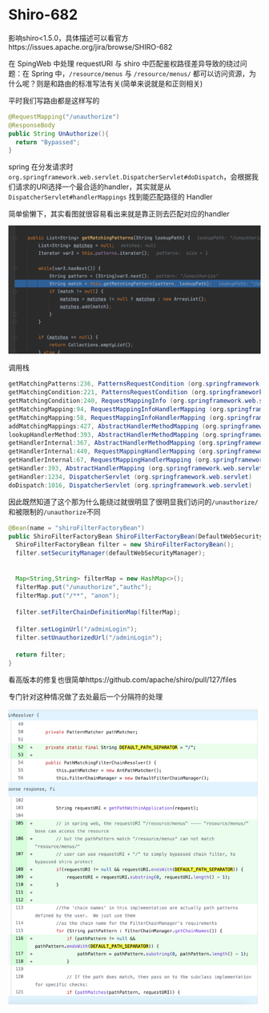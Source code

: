 # Shiro-682

影响shiro<1.5.0，具体描述可以看官方https://issues.apache.org/jira/browse/SHIRO-682

在 SpingWeb 中处理 requestURI 与 shiro 中匹配鉴权路径差异导致的绕过问题：在 Spring 中，`/resource/menus` 与 `/resource/menus/` 都可以访问资源，为什么呢？则是和路由的标准写法有关(简单来说就是和正则相关)

平时我们写路由都是这样写的

```java
@RequestMapping("/unauthorize")
@ResponseBody
public String UnAuthorize(){
  return "Bypassed";
}
```

spring 在分发请求时`org.springframework.web.servlet.DispatcherServlet#doDispatch`，会根据我们请求的URI选择一个最合适的handler，其实就是从 `DispatcherServlet#handlerMappings` 找到能匹配路径的 Handler

简单偷懒下，其实看图就很容易看出来就是靠正则去匹配对应的handler

![](img/1.png)

调用栈

```java
getMatchingPatterns:236, PatternsRequestCondition (org.springframework.web.servlet.mvc.condition)
getMatchingCondition:221, PatternsRequestCondition (org.springframework.web.servlet.mvc.condition)
getMatchingCondition:240, RequestMappingInfo (org.springframework.web.servlet.mvc.method)
getMatchingMapping:94, RequestMappingInfoHandlerMapping (org.springframework.web.servlet.mvc.method)
getMatchingMapping:58, RequestMappingInfoHandlerMapping (org.springframework.web.servlet.mvc.method)
addMatchingMappings:427, AbstractHandlerMethodMapping (org.springframework.web.servlet.handler)
lookupHandlerMethod:393, AbstractHandlerMethodMapping (org.springframework.web.servlet.handler)
getHandlerInternal:367, AbstractHandlerMethodMapping (org.springframework.web.servlet.handler)
getHandlerInternal:449, RequestMappingHandlerMapping (org.springframework.web.servlet.mvc.method.annotation)
getHandlerInternal:67, RequestMappingHandlerMapping (org.springframework.web.servlet.mvc.method.annotation)
getHandler:393, AbstractHandlerMapping (org.springframework.web.servlet.handler)
getHandler:1234, DispatcherServlet (org.springframework.web.servlet)
doDispatch:1016, DispatcherServlet (org.springframework.web.servlet)
```

因此既然知道了这个那为什么能绕过就很明显了很明显我们访问的`/unauthorize/`和被限制的`/unauthorize`不同

```java
@Bean(name = "shiroFilterFactoryBean")
public ShiroFilterFactoryBean ShiroFilterFactoryBean(DefaultWebSecurityManager defaultWebSecurityManager){
  ShiroFilterFactoryBean filter = new ShiroFilterFactoryBean();
  filter.setSecurityManager(defaultWebSecurityManager);


  Map<String,String> filterMap = new HashMap<>();
  filterMap.put("/unauthorize","authc");
  filterMap.put("/**", "anon");

  filter.setFilterChainDefinitionMap(filterMap);

  filter.setLoginUrl("/adminLogin");
  filter.setUnauthorizedUrl("/adminLogin");

  return filter;
}
```

看高版本的修复也很简单https://github.com/apache/shiro/pull/127/files

专门针对这种情况做了去处最后一个分隔符的处理

![](img/2.png)
